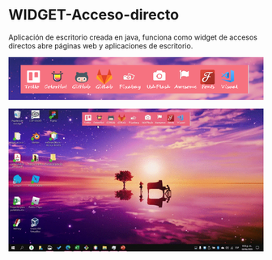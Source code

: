 # WIDGET-Acceso-directo

Aplicación de escritorio creada en java, funciona como widget de accesos directos abre páginas web y aplicaciones de escritorio.

![captura](3.png)

![gif](ssss.gif)
